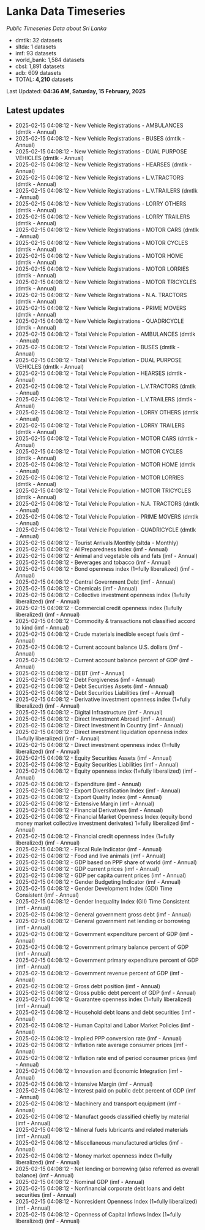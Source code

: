 # Lanka Data Timeseries
*Public Timeseries Data about Sri Lanka*

* dmtlk: 32 datasets
* sltda: 1 datasets
* imf: 93 datasets
* world_bank: 1,584 datasets
* cbsl: 1,891 datasets
* adb: 609 datasets
* TOTAL: **4,210** datasets

Last Updated: **04:36 AM, Saturday, 15 February, 2025**

## Latest updates

* 2025-02-15 04:08:12 - New Vehicle Registrations - AMBULANCES (dmtlk - Annual)
* 2025-02-15 04:08:12 - New Vehicle Registrations - BUSES (dmtlk - Annual)
* 2025-02-15 04:08:12 - New Vehicle Registrations - DUAL PURPOSE VEHICLES (dmtlk - Annual)
* 2025-02-15 04:08:12 - New Vehicle Registrations - HEARSES (dmtlk - Annual)
* 2025-02-15 04:08:12 - New Vehicle Registrations - L.V.TRACTORS (dmtlk - Annual)
* 2025-02-15 04:08:12 - New Vehicle Registrations - L.V.TRAILERS (dmtlk - Annual)
* 2025-02-15 04:08:12 - New Vehicle Registrations - LORRY OTHERS (dmtlk - Annual)
* 2025-02-15 04:08:12 - New Vehicle Registrations - LORRY TRAILERS (dmtlk - Annual)
* 2025-02-15 04:08:12 - New Vehicle Registrations - MOTOR CARS (dmtlk - Annual)
* 2025-02-15 04:08:12 - New Vehicle Registrations - MOTOR CYCLES (dmtlk - Annual)
* 2025-02-15 04:08:12 - New Vehicle Registrations - MOTOR HOME (dmtlk - Annual)
* 2025-02-15 04:08:12 - New Vehicle Registrations - MOTOR LORRIES (dmtlk - Annual)
* 2025-02-15 04:08:12 - New Vehicle Registrations - MOTOR TRICYCLES (dmtlk - Annual)
* 2025-02-15 04:08:12 - New Vehicle Registrations - N.A. TRACTORS (dmtlk - Annual)
* 2025-02-15 04:08:12 - New Vehicle Registrations - PRIME MOVERS (dmtlk - Annual)
* 2025-02-15 04:08:12 - New Vehicle Registrations - QUADRICYCLE (dmtlk - Annual)
* 2025-02-15 04:08:12 - Total Vehicle Population - AMBULANCES (dmtlk - Annual)
* 2025-02-15 04:08:12 - Total Vehicle Population - BUSES (dmtlk - Annual)
* 2025-02-15 04:08:12 - Total Vehicle Population - DUAL PURPOSE VEHICLES (dmtlk - Annual)
* 2025-02-15 04:08:12 - Total Vehicle Population - HEARSES (dmtlk - Annual)
* 2025-02-15 04:08:12 - Total Vehicle Population - L.V.TRACTORS (dmtlk - Annual)
* 2025-02-15 04:08:12 - Total Vehicle Population - L.V.TRAILERS (dmtlk - Annual)
* 2025-02-15 04:08:12 - Total Vehicle Population - LORRY OTHERS (dmtlk - Annual)
* 2025-02-15 04:08:12 - Total Vehicle Population - LORRY TRAILERS (dmtlk - Annual)
* 2025-02-15 04:08:12 - Total Vehicle Population - MOTOR CARS (dmtlk - Annual)
* 2025-02-15 04:08:12 - Total Vehicle Population - MOTOR CYCLES (dmtlk - Annual)
* 2025-02-15 04:08:12 - Total Vehicle Population - MOTOR HOME (dmtlk - Annual)
* 2025-02-15 04:08:12 - Total Vehicle Population - MOTOR LORRIES (dmtlk - Annual)
* 2025-02-15 04:08:12 - Total Vehicle Population - MOTOR TRICYCLES (dmtlk - Annual)
* 2025-02-15 04:08:12 - Total Vehicle Population - N.A. TRACTORS (dmtlk - Annual)
* 2025-02-15 04:08:12 - Total Vehicle Population - PRIME MOVERS (dmtlk - Annual)
* 2025-02-15 04:08:12 - Total Vehicle Population - QUADRICYCLE (dmtlk - Annual)
* 2025-02-15 04:08:12 - Tourist Arrivals Monthly (sltda - Monthly)
* 2025-02-15 04:08:12 - AI Preparedness Index (imf - Annual)
* 2025-02-15 04:08:12 - Animal and vegetable oils and fats (imf - Annual)
* 2025-02-15 04:08:12 - Beverages and tobacco (imf - Annual)
* 2025-02-15 04:08:12 - Bond openness index (1=fully liberalized) (imf - Annual)
* 2025-02-15 04:08:12 - Central Government Debt (imf - Annual)
* 2025-02-15 04:08:12 - Chemicals (imf - Annual)
* 2025-02-15 04:08:12 - Collective investment openness index (1=fully liberalized) (imf - Annual)
* 2025-02-15 04:08:12 - Commercial credit openness index (1=fully liberalized) (imf - Annual)
* 2025-02-15 04:08:12 - Commodity & transactions not classified accord to kind (imf - Annual)
* 2025-02-15 04:08:12 - Crude materials inedible except fuels (imf - Annual)
* 2025-02-15 04:08:12 - Current account balance U.S. dollars (imf - Annual)
* 2025-02-15 04:08:12 - Current account balance percent of GDP (imf - Annual)
* 2025-02-15 04:08:12 - DEBT (imf - Annual)
* 2025-02-15 04:08:12 - Debt Forgiveness (imf - Annual)
* 2025-02-15 04:08:12 - Debt Securities Assets (imf - Annual)
* 2025-02-15 04:08:12 - Debt Securities Liabilities (imf - Annual)
* 2025-02-15 04:08:12 - Derivative investment openness index (1=fully liberalized) (imf - Annual)
* 2025-02-15 04:08:12 - Digital Infrastructure (imf - Annual)
* 2025-02-15 04:08:12 - Direct Investment Abroad (imf - Annual)
* 2025-02-15 04:08:12 - Direct Investment In Country (imf - Annual)
* 2025-02-15 04:08:12 - Direct investment liquidation openness index (1=fully liberalized) (imf - Annual)
* 2025-02-15 04:08:12 - Direct investment openness index (1=fully liberalized) (imf - Annual)
* 2025-02-15 04:08:12 - Equity Securities Assets (imf - Annual)
* 2025-02-15 04:08:12 - Equity Securities Liabilities (imf - Annual)
* 2025-02-15 04:08:12 - Equity openness index (1=fully liberalized) (imf - Annual)
* 2025-02-15 04:08:12 - Expenditure (imf - Annual)
* 2025-02-15 04:08:12 - Export Diversification Index (imf - Annual)
* 2025-02-15 04:08:12 - Export Quality Index (imf - Annual)
* 2025-02-15 04:08:12 - Extensive Margin (imf - Annual)
* 2025-02-15 04:08:12 - Financial Derivatives (imf - Annual)
* 2025-02-15 04:08:12 - Financial Market Openness Index (equity bond money market collective investment derivates) 1=fully liberalized (imf - Annual)
* 2025-02-15 04:08:12 - Financial credit openness index (1=fully liberalized) (imf - Annual)
* 2025-02-15 04:08:12 - Fiscal Rule Indicator (imf - Annual)
* 2025-02-15 04:08:12 - Food and live animals (imf - Annual)
* 2025-02-15 04:08:12 - GDP based on PPP share of world (imf - Annual)
* 2025-02-15 04:08:12 - GDP current prices (imf - Annual)
* 2025-02-15 04:08:12 - GDP per capita current prices (imf - Annual)
* 2025-02-15 04:08:12 - Gender Budgeting Indicator (imf - Annual)
* 2025-02-15 04:08:12 - Gender Development Index (GDI) Time Consistent (imf - Annual)
* 2025-02-15 04:08:12 - Gender Inequality Index (GII) Time Consistent (imf - Annual)
* 2025-02-15 04:08:12 - General government gross debt (imf - Annual)
* 2025-02-15 04:08:12 - General government net lending or borrowing (imf - Annual)
* 2025-02-15 04:08:12 - Government expenditure percent of GDP (imf - Annual)
* 2025-02-15 04:08:12 - Government primary balance percent of GDP (imf - Annual)
* 2025-02-15 04:08:12 - Government primary expenditure percent of GDP (imf - Annual)
* 2025-02-15 04:08:12 - Government revenue percent of GDP (imf - Annual)
* 2025-02-15 04:08:12 - Gross debt position (imf - Annual)
* 2025-02-15 04:08:12 - Gross public debt percent of GDP (imf - Annual)
* 2025-02-15 04:08:12 - Guarantee openness index (1=fully liberalized) (imf - Annual)
* 2025-02-15 04:08:12 - Household debt loans and debt securities (imf - Annual)
* 2025-02-15 04:08:12 - Human Capital and Labor Market Policies (imf - Annual)
* 2025-02-15 04:08:12 - Implied PPP conversion rate (imf - Annual)
* 2025-02-15 04:08:12 - Inflation rate average consumer prices (imf - Annual)
* 2025-02-15 04:08:12 - Inflation rate end of period consumer prices (imf - Annual)
* 2025-02-15 04:08:12 - Innovation and Economic Integration (imf - Annual)
* 2025-02-15 04:08:12 - Intensive Margin (imf - Annual)
* 2025-02-15 04:08:12 - Interest paid on public debt percent of GDP (imf - Annual)
* 2025-02-15 04:08:12 - Machinery and transport equipment (imf - Annual)
* 2025-02-15 04:08:12 - Manufact goods classified chiefly by material (imf - Annual)
* 2025-02-15 04:08:12 - Mineral fuels lubricants and related materials (imf - Annual)
* 2025-02-15 04:08:12 - Miscellaneous manufactured articles (imf - Annual)
* 2025-02-15 04:08:12 - Money market openness index (1=fully liberalized) (imf - Annual)
* 2025-02-15 04:08:12 - Net lending or borrowing (also referred as overall balance) (imf - Annual)
* 2025-02-15 04:08:12 - Nominal GDP (imf - Annual)
* 2025-02-15 04:08:12 - Nonfinancial corporate debt loans and debt securities (imf - Annual)
* 2025-02-15 04:08:12 - Nonresident Openness Index (1=fully liberalized) (imf - Annual)
* 2025-02-15 04:08:12 - Openness of Capital Inflows Index (1=fully liberalized) (imf - Annual)